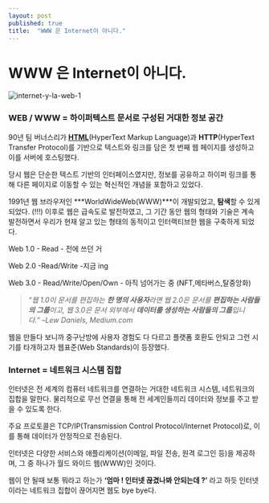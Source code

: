 ```yaml
---
layout: post
published: true
title:  "WWW 은 Internet이 아니다."
---
```


# WWW 은 Internet이 아니다.

![internet-y-la-web-1](https://github.com/MyoungHwaShin/MyoungHwaShin/assets/73214037/11651d8b-f9c3-4768-941c-9b213343e35a)

### WEB  / WWW = **하이퍼텍스트 문서로 구성된 거대한 정보 공간**

90년 팀 버너스리가 [**HTML**](https://www.notion.so/6cf300dc5ede40b882b30ba5c66f2cfb?pvs=21)(HyperText Markup Language)과 **HTTP**(HyperText Transfer Protocol)를 기반으로 텍스트와 링크를 담은 첫 번째 웹 페이지를 생성하고 이를 서버에 호스팅했다. 

당시 웹은 단순한 텍스트 기반의 인터페이스였지만, 정보를 공유하고 하이퍼 링크를 통해 다른 페이지로 이동할 수 있는 혁신적인 개념을 포함하고 있었다.

1991년 웹 브라우저인 ***WorldWideWeb(WWW)***이 개발되었고, **탐색**할 수 있게 되었다. (!!!) 이후로 웹은 급속도로 발전하였고, 그 기간 동안 웹의 형태와 기술은 계속 발전하면서 우리가 현재 알고 있는 형태의 동적이고 인터랙티브한 웹을 구축하게 되었다.

Web 1.0 - Read - 전에 쓰던 거

Web 2.0 -Read/Write -지금 ing

Web 3.0 - Read/Write/Open/Own - 아직  넘어가는 중 (NFT,메타버스,탈중앙화)

> *“웹 1.0이 문서를 편집하는 **한 명의 사용자**라면 웹 2.0은 문서를 **편집하는 사람들의 그룹**이고, 웹 3.0은 문서 외부에서 **데이터를 생성하는 사람들의 그룹**입니다.” –Lew Daniels, Medium.com*
> 

웹을 만들다 보니까 중구난방에 사용자 경험도 다 다르고 플랫폼 호환도 안되고 그런 시기를 타개하고자 웹표준(Web Standards)이 등장했다.

### Internet = 네트워크 시스템 집합

인터넷은 전 세계의 컴퓨터 네트워크를 연결하는 거대한 네트워크 시스템, 네트워크의 집합을 말한다. 물리적으로 무선 연결을 통해 전 세계인들끼리 데이터와 정보를 주고 받을 수 있도록 한다.

주요 프로토콜은 TCP/IP(Transmission Control Protocol/Internet Protocol)로, 이를 통해 데이터가 안정적으로 전송된다. 

인터넷은 다양한 서비스와 애플리케이션(이메일, 파일 전송, 원격 로그인 등)을 제공하며, 그 중 하나가 월드 와이드 웹(WWW)인 것이다. 

웹이 안 될때 보통 뭐라고 하는가 **‘엄마 ! 인터넷 끊겼나봐 안되는데 ?’** 라고 하듯 인터넷이라는 네트워크 집합이 끊어지면 웹도 bye bye다.
